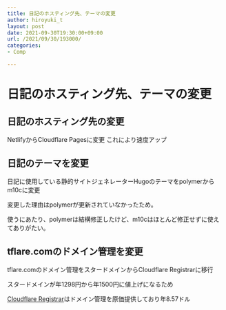 ```yaml
---
title: 日記のホスティング先、テーマの変更
author: hiroyuki_t
layout: post
date: 2021-09-30T19:30:00+09:00
url: /2021/09/30/193000/
categories:
- Comp

---
```


# 日記のホスティング先、テーマの変更

## 日記のホスティング先の変更
NetlifyからCloudflare Pagesに変更
これにより速度アップ

## 日記のテーマを変更

日記に使用している静的サイトジェネレーターHugoのテーマをpolymerからm10cに変更

変更した理由はpolymerが更新されていなかったため。

使うにあたり、polymerは結構修正したけど、m10cはほとんど修正せずに使えてありがたい。

## tflare.comのドメイン管理を変更
tflare.comのドメイン管理をスタードメインからCloudflare Registrarに移行

スタードメインが年1298円から年1500円に値上げになるため

[Cloudflare Registrar](https://www.cloudflare.com/products/registrar/)はドメイン管理を原価提供しており年8.57ドル
